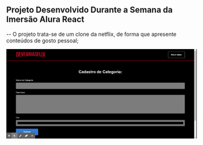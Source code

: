 ## Projeto Desenvolvido Durante a Semana da Imersão Alura React

-- O projeto trata-se de um clone da netflix, de forma que apresente conteúdos de gosto pessoal;

<img src="./src/assets/img/DevFariasFlix.gif" />